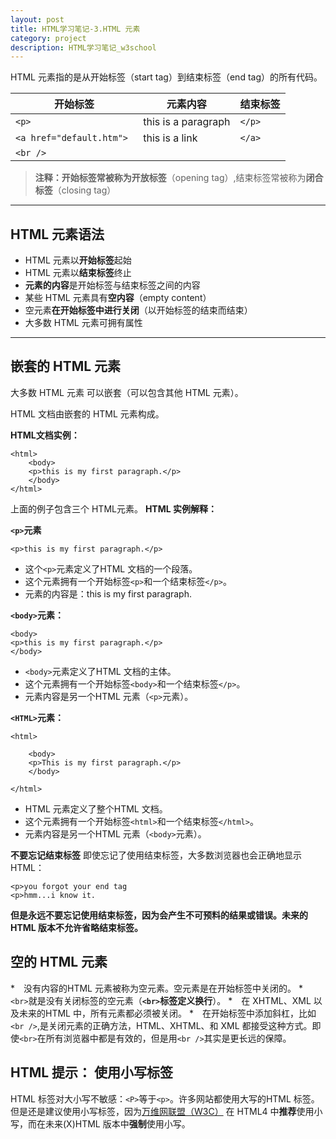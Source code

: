 ```yaml
---
layout: post
title: HTML学习笔记-3.HTML 元素
category: project
description: HTML学习笔记_w3school
---
```


HTML 元素指的是从开始标签（start tag）到结束标签（end tag）的所有代码。

| 开始标签                   | 元素内容                | 结束标签 |
| ---------------------- | ------------------- | ---- |
| `<p>`                    | this is a paragraph | `</p>` |
| `<a href="default.htm"> `| this is a link      | `</a>` |
| `<br />`                |                     |      |

> **注释：**开始标签常被称为**开放标签**（opening tag）,结束标签常被称为**闭合标签**（closing tag）

---------------
## HTML 元素语法
* HTML 元素以**开始标签**起始
* HTML 元素以**结束标签**终止
* **元素的内容**是开始标签与结束标签之间的内容
* 某些 HTML 元素具有**空内容**（empty content）
* 空元素**在开始标签中进行关闭**（以开始标签的结束而结束）
* 大多数 HTML 元素可拥有属性

------------------------
## 嵌套的 HTML 元素
大多数 HTML 元素 可以嵌套（可以包含其他 HTML 元素）。

HTML  文档由嵌套的 HTML 元素构成。

**HTML文档实例：**

    <html>
        <body>
        <p>this is my first paragraph.</p>
        </body>
    </html>

上面的例子包含三个 HTML元素。
**HTML 实例解释：**

**`<p>`元素**

    <p>this is my first paragraph.</p>

* 这个`<p>`元素定义了HTML 文档的一个段落。
* 这个元素拥有一个开始标签`<p>`和一个结束标签`</p>`。
* 元素的内容是：this is my first paragraph.

**`<body>`元素：**

    <body>
    <p>this is my first paragraph.</p>
    </body>

* `<body>`元素定义了HTML 文档的主体。
* 这个元素拥有一个开始标签`<body>`和一个结束标签`</p>`。
* 元素内容是另一个HTML 元素（`<p>`元素）。

**`<HTML>`元素：**

    <html>

        <body>
        <p>This is my first paragraph.</p>
        </body>

    </html>

* HTML 元素定义了整个HTML 文档。
* 这个元素拥有一个开始标签`<html>`和一个结束标签`</html>`。
* 元素内容是另一个HTML 元素（`<body>`元素）。

**不要忘记结束标签**
即使忘记了使用结束标签，大多数浏览器也会正确地显示HTML：

    <p>you forgot your end tag
    <p>hmm...i know it.
**但是永远不要忘记使用结束标签，因为会产生不可预料的结果或错误。未来的HTML 版本不允许省略结束标签。**

## 空的 HTML 元素
*　没有内容的HTML 元素被称为空元素。空元素是在开始标签中关闭的。
*　`<br>`就是没有关闭标签的空元素（**`<br>`标签定义换行**）。
*　在 XHTML、XML 以及未来的HTML 中，所有元素都必须被关闭。
*　在开始标签中添加斜杠，比如`<br />`,是关闭元素的正确方法，HTML、XHTML、和 XML 都接受这种方式。即使`<br>`在所有浏览器中都是有效的，但是用`<br />`其实是更长远的保障。

## HTML 提示： 使用小写标签
HTML 标签对大小写不敏感：`<P>`等于`<p>`。许多网站都使用大写的HTML 标签。但是还是建议使用小写标签，因为[万维网联盟（W3C）](https://www.w3.org/) 在 HTML4 中**推荐**使用小写，而在未来(X)HTML 版本中**强制**使用小写。
